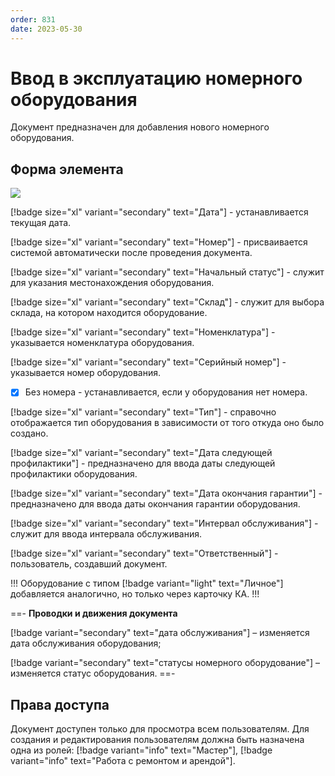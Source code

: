 ```yaml
---
order: 831
date: 2023-05-30
---
```

# Ввод в эксплуатацию номерного оборудования

Документ предназначен для добавления нового номерного оборудования. 

## Форма элемента

![](/images/Ввод_оборудования.jpg)

[!badge size="xl" variant="secondary" text="Дата"] - устанавливается текущая дата.

[!badge size="xl" variant="secondary" text="Номер"] - присваивается системой автоматически после проведения документа.

[!badge size="xl" variant="secondary" text="Начальный статус"] - служит для указания местонахождения оборудования.

[!badge size="xl" variant="secondary" text="Склад"] -  служит для выбора склада, на котором находится оборудование.

[!badge size="xl" variant="secondary" text="Номенклатура"] - указывается номенклатура оборудования.

[!badge size="xl" variant="secondary" text="Серийный номер"] - указывается номер оборудования.

- [x] Без номера - устанавливается, если у оборудования нет номера.

[!badge size="xl" variant="secondary" text="Тип"] - справочно отображается тип оборудования в зависимости от того откуда оно было создано. 

[!badge size="xl" variant="secondary" text="Дата следующей профилактики"] - предназначено для ввода даты следующей профилактики оборудования.

[!badge size="xl" variant="secondary" text="Дата окончания гарантии"] - предназначено для ввода даты окончания гарантии оборудования.

[!badge size="xl" variant="secondary" text="Интервал обслуживания"] - служит для ввода интервала обслуживания.

[!badge size="xl" variant="secondary" text="Ответственный"] - пользователь, создавший документ.

!!! Оборудование с типом [!badge variant="light" text="Личное"] добавляется аналогично, но только через карточку КА.
!!!

==- **Проводки и движения документа**

[!badge variant="secondary" text="дата обслуживания"] – изменяется дата обслуживания оборудования;

[!badge variant="secondary" text="статусы номерного оборудование"] – изменяется статус оборудования.
==-

## Права доступа

Документ доступен только для просмотра всем пользователям. Для создания и редактирования пользователям должна быть назначена одна из ролей: [!badge variant="info" text="Мастер"], [!badge variant="info" text="Работа с ремонтом и арендой"].
